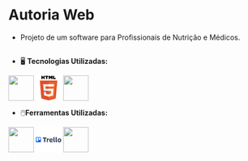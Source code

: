 # Autoria Web
- Projeto de um software para Profissionais de Nutrição e Médicos.


##

- 🖥️ **Tecnologias Utilizadas:**
  
<div style="display: inline">
  <img align="center" width='50' height='50' src="https://cdn.jsdelivr.net/gh/devicons/devicon@latest/icons/css3/css3-original-wordmark.svg"  />
  <img align="center" width='50' height='50' src="https://github.com/devicons/devicon/blob/master/icons/html5/html5-original-wordmark.svg" />
  <img align="center" width='50' height='50' src="https://cdn.jsdelivr.net/gh/devicons/devicon@latest/icons/javascript/javascript-original.svg"  />

- 🖱️**Ferramentas Utilizadas:**
  
<div style="display: inline">
  <img align="center" width='50' height='50' src="https://cdn.jsdelivr.net/gh/devicons/devicon@latest/icons/figma/figma-original.svg"  />
  <img align="center" width='50' height='50' src="https://github.com/devicons/devicon/blob/master/icons/trello/trello-original-wordmark.svg" />
  <img align="center" width='50' height='50' src="https://cdn.jsdelivr.net/gh/devicons/devicon@latest/icons/vscode/vscode-original-wordmark.svg"  />
